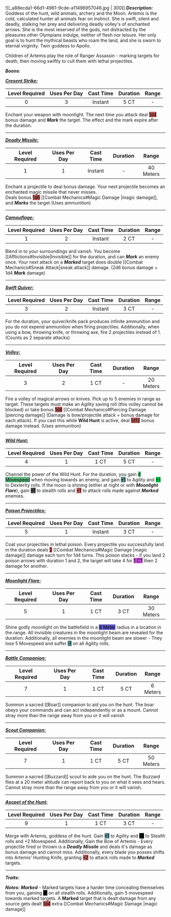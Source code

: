 ![[_a88ecda1-66d1-4961-9cde-a11496957046.jpg | 300]]
***Description:***
Goddess of the hunt, wild animals, archery and the Moon.
Artemis is the cold, calculated hunter all animals fear on instinct.
She is swift, silent and deadly, stalking her prey and delivering deadly volley's of enchanted arrows.
She is the most reserved of the gods, not distracted by the pleasures other Olympians indulge, neither of flesh nor leisure. 
Her only goal is to hunt the mythical beasts who roam the land, and she is sworn to eternal virginity. Twin goddess to Apollo.

Children of Artemis play the role of Ranger Assassin - marking targets for death, then moving swiftly to cull them with lethal projectiles.


***Boons***:

<b><ins><i>Cresent Strike:</i></ins></b>

| Level Required | Uses Per Day | Cast Time | Duration |   Range   |
|:--------------:|:------------:|:---------:|:--------:|:---------:|
|       0        |      3       |   Instant    |   5 CT   | -  | 

Enchant your weapon with moonlight.
The next time you attack deal <mark style="background: #930000A6;">1d4</mark> bonus damage and ***Mark*** the target. 
The effect and the mark expire after the duration.

------------------
<b><ins><i>Deadly Missile:</i></ins></b>

| Level Required | Uses Per Day | Cast Time | Duration |   Range    |
|:--------------:|:------------:|:---------:|:--------:|:----------:|
|       1        |      1       |   Instant    |    -     | 40 Meters | 

Enchant a projectile to deal bonus damage.
Your next projectile becomes an enchanted magic missile that never misses.  
Deals bonus <mark style="background: #930000A6;">1d6</mark> [[Combat Mechanics#Magic Damage |magic damage]], and ***Marks*** the target
(Uses ammunition)

------------------
<b><ins><i>Camouflage:</i></ins></b>

| Level Required | Uses Per Day | Cast Time | Duration | Range |
|:--------------:|:------------:|:---------:|:--------:|:-----:|
|       1        |      2       |  Instant  |   2 CT   |   -   | 

Blend in to your surroundings and vanish.
You become [[Afflictions#Invisible|Invisible]] for the duration, and can ***Mark*** an enemy once.
Your next attack on a ***Marked*** target does double [[Combat Mechanics#Sneak Attack|sneak attack]] damage.
(2d6 bonus damage + 1d4 ***Mark*** damage)

------------------
<b><ins><i>Swift Quiver:</i></ins></b>

| Level Required | Uses Per Day | Cast Time | Duration | Range |
|:--------------:|:------------:|:---------:|:--------:|:-----:|
|       3        |      2       |  Instant  |   3 CT   |   -   | 

For the duration, your quiver/knife pack produces infinite ammunition and you do not expend ammunition when firing projectiles.
Additionally, when using a bow, throwing knife, or throwing axe, fire 2 projectiles instead of 1.
(Counts as 2 separate attacks)

-----------------
<b><ins><i>Volley:</i></ins></b>

| Level Required | Uses Per Day | Cast Time | Duration |   Range   |
|:--------------:|:------------:|:---------:|:--------:|:---------:|
|       3        |      2       |   1 CT    |    -     | 20 Meters | 

Fire a volley of magical arrows or knives.
Pick up to 5 enemies in range as target. 
These targets must make an Agility saving roll (this volley cannot be blocked) or take bonus <mark style="background: #930000A6;">1d8</mark> [[Combat Mechanics#Piercing Damage |piercing damage]] (Damage is bow/projectile attack + bonus damage for each attack).
If you cast this while **Wild Hunt** is active, deal <mark style="background: #930000A6;">1d12</mark> bonus damage instead.
(Uses ammunition)

------------------
<b><ins><i>Wild Hunt:</i></ins></b>

| Level Required | Uses Per Day | Cast Time | Duration | Range |
|:--------------:|:------------:|:---------:|:--------:|:-----:|
|       4        |      1       |   1 CT    |   5 CT   |   -   | 

Channel the power of the Wild Hunt.
For the duration, you gain <mark style="background: #60BB81;">4 Movespeed</mark> when moving towards an enemy,
and gain <mark style="background: #004A4CA6;">+1</mark> to Agility and <mark style="background: #00BB4D;">+1</mark> to Dexterity rolls.
If the moon is shining (either at night or with ***Moonlight Flare***), gain <mark style="background: #261F22D6;">+1</mark> to stealth rolls and <mark style="background: #930000A6;">+1</mark> to attack rolls made against ***Marked*** enemies.

------------------
<b><ins><i>Poison Projectiles:</i></ins></b>

| Level Required | Uses Per Day | Cast Time | Duration | Range |
|:--------------:|:------------:|:---------:|:--------:|:-----:|
|       5        |      1       |  Instant  |   3 CT   |   -   |

Coat your projectiles in lethal poison.
Every projectile you successfully land in the duration deals <mark style="background: #930000A6;">2</mark> [[Combat Mechanics#Magic Damage |magic damage]]  damage each turn for 1d4 turns.
This poison stacks - if you land 2 poison arrows with duration 1 and 2, the target will take 4 for <mark style="background: #A100B8A6;">1 CT</mark> then 2 damage for another.

------------------
<b><ins><i>Moonlight Flare:</i></ins></b>

| Level Required | Uses Per Day | Cast Time | Duration |   Range    |
|:--------------:|:------------:|:---------:|:--------:|:----------:|
|       5        |      1       |   1 CT    |   3 CT   | 30 Meters | 

Shine godly moonlight on the battlefield in a <mark style="background: #0900A7A6;">4 Meter</mark> radius in a location in the range.
All invisible creatures in the moonlight beam are revealed for the duration.
Additionally, all enemies in the moonlight beam are slower - 
They lose 5 Movespeed and suffer <mark style="background: #004A4CA6;">-1</mark> on all Agility rolls.

------------------
<b><ins><i>Battle Companion:</i></ins></b>

| Level Required | Uses Per Day | Cast Time | Duration |  Range  |
|:--------------:|:------------:|:---------:|:--------:|:-------:|
|       7        |      1       |   1 CT    |   5 CT   | 6 Meters | 

Summon a sacred [[Boar]] companion to aid you on the hunt.
The boar obeys your commands and can act independently or as a mount. 
Cannot stray more than the range away from you or it will vanish

------------------
<b><ins><i>Scout Companion:</i></ins></b>

| Level Required | Uses Per Day | Cast Time | Duration |   Range    |
|:--------------:|:------------:|:---------:|:--------:|:----------:|
|       7        |      1       |   1 CT    |   5 CT   | 50 Meters | 

Summon a sacred [[Buzzard]] scout to aide you on the hunt.
The Buzzard flies at a 20 meter altitude can report back to you on what it sees and hears.
Cannot stray more than the range away from you or it will vanish.

------------------
<b><ins><i>Ascpet of the Hunt:</i></ins></b>

| Level Required | Uses Per Day | Cast Time | Duration | Range |
|:--------------:|:------------:|:---------:|:--------:|:-----:|
|       9       |      1       |   1 CT    |   3 CT   |   -   | 

Merge with Artemis, goddess of the hunt.
Gain <mark style="background: #004A4CA6;">+1</mark> to Agility and <mark style="background: #011111;">+1</mark> to Stealth rolls and +2 Movespeed.
Additionally, Gain the Bow of Artemis - 
Every projectile fired or thrown is a ***Deadly Missile*** and deals it's damage as bonus damage and cannot miss.
Additionally, every blade you posses shifts into Artemis' Hunting Knife, granting <mark style="background: #930000A6;">+2</mark> to attack rolls made to ***Marked*** targets.

------------------


***Traits:*** 

***Notes:***
***Marked*** - Marked targets have a harder time concealing themselves from you, gaining <mark style="background: #000000;">-1</mark> on all stealth rolls. 
Additionally, gain 5 movespeed towards marked targets. 
A **Marked** target that is dealt damage from any source gets dealt <mark style="background: #930000A6;">1d4</mark> extra [[Combat Mechanics#Magic Damage |magic damage]] 